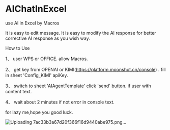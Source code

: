 # AIChatInExcel


use AI in Excel by Macros

It is easy to edit message.
It is easy to modify the AI response for better corrective AI response as you wish way.


How to Use


1、 user WPS or OFFICE. allow Macros.

2、 get key from OPENAI or KIMI(https://platform.moonshot.cn/console) . fill in sheet 'Config_KIMI' apiKey.

3、 switch to sheet 'AIAgentTemplate'  click 'send' button. if user with content text.

4、 wait about 2 minutes if not error in  console text.


for lazy me,hope you good luck.


![Uploading 7ac33b3a67d20f366f16d9440abe975.png…]()
